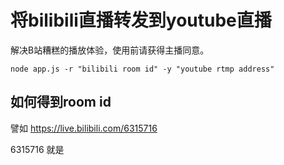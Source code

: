 # 将bilibili直播转发到youtube直播


解决B站糟糕的播放体验，使用前请获得主播同意。


```
node app.js -r "bilibili room id" -y "youtube rtmp address"
```

## 如何得到room id
譬如 https://live.bilibili.com/6315716 

6315716 就是

